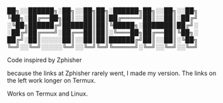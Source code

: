 
██╗░░██████╗░██╗░░██╗██╗░██████╗██╗░░██╗░░██╗
╚██╗░██╔══██╗██║░░██║██║██╔════╝██║░░██║░██╔╝
░╚██╗██████╔╝███████║██║╚█████╗░███████║██╔╝░
░██╔╝██╔═══╝░██╔══██║██║░╚═══██╗██╔══██║╚██╗░
██╔╝░██║░░░░░██║░░██║██║██████╔╝██║░░██║░╚██╗
╚═╝░░╚═╝░░░░░╚═╝░░╚═╝╚═╝╚═════╝░╚═╝░░╚═╝░░╚═╝

Code inspired by Zphisher

because the links at Zphisher rarely went, I made my version. 
The links on the left work longer on Termux.


Works on Termux and Linux.

